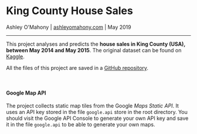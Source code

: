 
# King County House Sales

Ashley O'Mahony | [ashleyomahony.com](http://ashleyomahony.com) | May 2019  

***

This project analyses and predicts the **house sales in King County (USA), between May 2014 and May 2015**. The original dataset can be found on [Kaggle](https://www.kaggle.com/harlfoxem/housesalesprediction).  

All the files of this project are saved in a [GitHub repository](https://github.com/ashomah/King-County-House-Sales).  

</br>

#### Google Map API  

The project collects static map tiles from the Google *Maps Static API*. It uses an API key stored in the file `google.api` store in the root directory. You should visit the Google API Console to generate your own API key and save it in the file `google.api` to be able to generate your own maps.  
